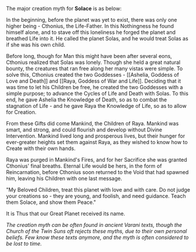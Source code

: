 The major creation myth for **Solace** is as below:

In the beginning, before the planet was yet to exist, there was only one higher being - Cthonius, the Life-Father. In this Nothingness he found himself alone, and to stave off this loneliness he forged the planet and breathed Life into it. He called the planet Solas, and he would treat Solas as if she was his own child.

Before long, though for Man this might have been after several eons, Cthonius realized that Solas was lonely. Though she held a great natural bounty, the creatures that ran free along her many vistas were simple. To solve this, Cthonius created the two Goddesses - [[Ashelia, Goddess of Love and Death]] and [[Raya, Goddess of War and Life]]. Deciding that it was time to let his Children be free, he created the two Goddesses with a simple purpose; to advance the Cycles of Life and Death with Solas. To this end, he gave Ashelia the Knowledge of Death, so as to combat the stagnation of Life - and he gave Raya the Knowledge of Life, so as to allow for Creation. 

From these Gifts did come Mankind, the Children of Raya. Mankind was smart, and strong, and could flourish and develop without Divine Intervention. Mankind lived long and prosperous lives, but their hunger for ever-greater heights set them against Raya, as they wished to know how to Create with their own hands. 

Raya was purged in Mankind's Fires, and for her Sacrifice she was granted Cthonius' final breaths. Eternal Life would be hers, in the form of Reincarnation, before Cthonius soon returned to the Void that had spawned him, leaving his Children with one last message.

"My Beloved Children, treat this planet with love and with care. Do not judge your creations so - they are young, and foolish, and need guidance. Teach them Solace, and show them Peace."

It is Thus that our Great Planet received its name.

*The creation myth can be often found in ancient Varani texts, though the Church of the Twin Suns oft rejects these myths, due to their own personal beliefs. Few know these texts anymore, and the myth is often considered to be lost to time.*